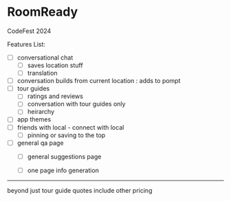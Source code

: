 # RoomReady

CodeFest 2024

Features List:

- [ ]  conversational chat 
	- [ ] saves location stuff
	- [ ] translation
- [ ] conversation builds from current location : adds to pompt
- [ ] tour guides
	- [ ] ratings and reviews
	- [ ] conversation with tour guides only
	- [ ] heirarchy
- [ ] app themes 
- [ ] friends with local - connect with local
	- [ ] pinning or saving to the top 
- [ ] general qa page
	- [ ] general suggestions page 
	- [ ] one page info generation 


---

beyond just tour guide quotes include other pricing


